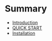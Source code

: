 # Summary

* [Introduction](README.md)
* [QUICK START](chapter1.md)
* [Installation](installation.md)

